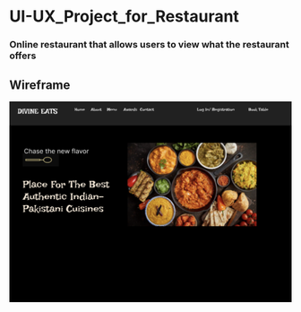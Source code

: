 # UI-UX_Project_for_Restaurant
### Online restaurant that allows users to view what the restaurant offers

## Wireframe
<img src="Divine-Eats.png" width=600>
